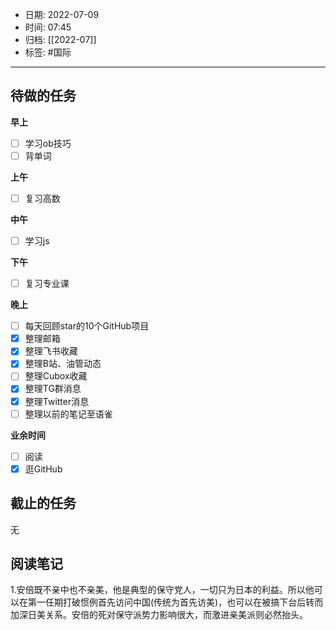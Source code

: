 - 日期: 2022-07-09
- 时间: 07:45
- 归档: [[2022-07]]
- 标签: #国际 
---

## 待做的任务

**早上**

- [ ] 学习ob技巧
- [ ] 背单词

**上午**

- [ ] 复习高数

**中午**

- [ ] 学习js

**下午**

- [ ] 复习专业课

**晚上**

- [ ] 每天回顾star的10个GitHub项目
- [x] 整理邮箱
- [x] 整理飞书收藏
- [x] 整理B站、油管动态
- [ ] 整理Cubox收藏
- [x] 整理TG群消息
- [x] 整理Twitter消息
- [ ] 整理以前的笔记至语雀

**业余时间**

- [ ] 阅读 
- [x] 逛GitHub

## 截止的任务

无

## 阅读笔记

1.安倍既不亲中也不亲美，他是典型的保守党人，一切只为日本的利益。所以他可以在第一任期打破惯例首先访问中国(传统为首先访美)，也可以在被搞下台后转而加深日美关系。安倍的死对保守派势力影响很大，而激进亲美派则必然抬头。


